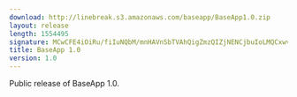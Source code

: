```yaml
---
download: http://linebreak.s3.amazonaws.com/baseapp/BaseApp1.0.zip
layout: release
length: 1554495
signature: MCwCFE4iOiRu/fiIuNQbM/mnHAVnSbTVAhQigZmzQIZjNENCjbuIoLMQCxwvAw==
title: BaseApp 1.0
version: 1.0
---
```


Public release of BaseApp 1.0.

